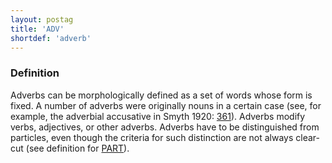 ```yaml
---
layout: postag
title: 'ADV'
shortdef: 'adverb'
---
```


### Definition

Adverbs can be morphologically defined as a set of words whose form is fixed. A number of adverbs were originally nouns in a certain case (see, for example, the adverbial accusative in Smyth 1920: <a href="http://www.perseus.tufts.edu/hopper/text?doc=Smyth+grammar+1606&fromdoc=Perseus%3Atext%3A1999.04.0007">361</a>). Adverbs modify verbs, adjectives, or other adverbs. Adverbs have to be distinguished from particles, even though the criteria for such distinction are not always clear-cut (see definition for <a href="https://github.com/UniversalDependencies/docs/blob/pages-source/_grc-pos/PART.md">PART</a>). 
